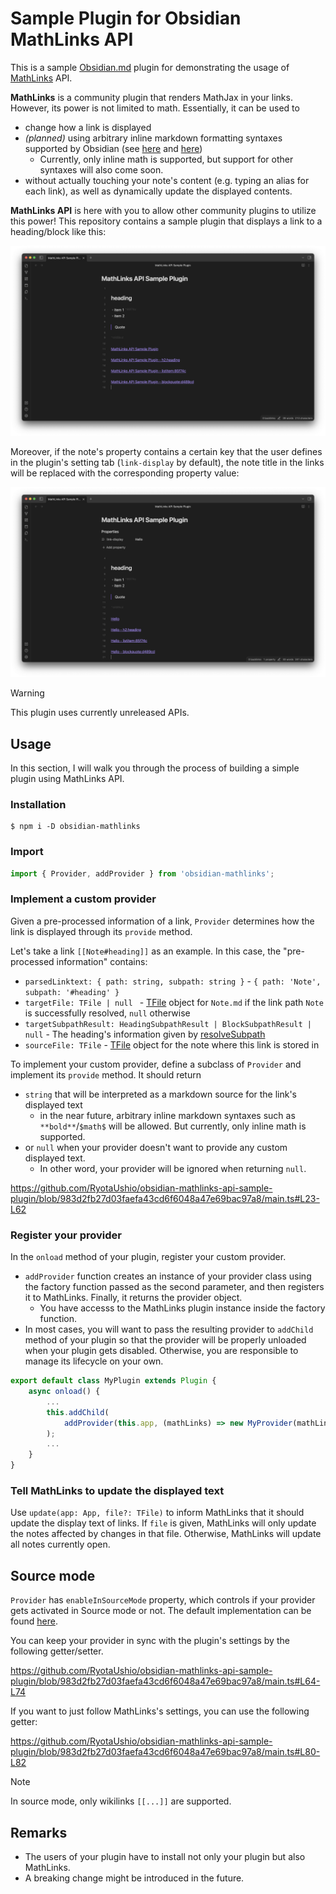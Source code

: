 # Sample Plugin for Obsidian MathLinks API 

This is a sample [Obsidian.md](https://obsidian.md) plugin for demonstrating the usage of [MathLinks](https://github.com/zhaoshenzhai/obsidian-mathlinks) API.

**MathLinks** is a community plugin that renders MathJax in your links.
However, its power is not limited to math. Essentially, it can be used to
- change how a link is displayed
- _(planned)_ using arbitrary inline markdown formatting syntaxes supported by Obsidian (see [here](https://help.obsidian.md/Editing+and+formatting/Basic+formatting+syntax) and [here](https://help.obsidian.md/Editing+and+formatting/Advanced+formatting+syntax#Math))
	- Currently, only inline math is supported, but support for other syntaxes will also come soon.
- without actually touching your note's content (e.g. typing an alias for each link), as well as dynamically update the displayed contents.

**MathLinks API** is here with you to allow other community plugins to utilize this power! 
This repository contains a sample plugin that displays a link to a heading/block like this:

![without property](fig/without-property.png)

Moreover, if the note's property contains a certain key that the user defines in the plugin's setting tab (`link-display` by default), the note title in the links will be replaced with the corresponding property value:

![with property](fig/with-property.png)

> [!WARNING]
> This plugin uses currently unreleased APIs.


## Usage

In this section, I will walk you through the process of building a simple plugin using MathLinks API. 

### Installation

```
$ npm i -D obsidian-mathlinks
```

### Import

```ts
import { Provider, addProvider } from 'obsidian-mathlinks';
```

### Implement a custom provider

Given a pre-processed information of a link, `Provider` determines how the link is displayed through its `provide` method.

Let's take a link `[[Note#heading]]` as an example.
In this case, the "pre-processed information" contains:

- `parsedLinktext: { path: string, subpath: string }` - `{ path: 'Note', subpath: '#heading' }`
- `targetFile: TFile | null ` - [TFile](https://docs.obsidian.md/Reference/TypeScript+API/TFile/TFile)  object for `Note.md` if the link path `Note` is successfully resolved, `null` otherwise
- `targetSubpathResult: HeadingSubpathResult | BlockSubpathResult | null`  - The heading's information given by [resolveSubpath](https://docs.obsidian.md/Reference/TypeScript+API/resolveSubpath)
- `sourceFile: TFile` - [TFile](https://docs.obsidian.md/Reference/TypeScript+API/TFile/TFile)  object for the note where this link is stored in

To implement your custom provider, define a subclass of `Provider` and implement its `provide` method. It should return
- `string` that will be interpreted as a markdown source for the link's displayed text
	- in the near future, arbitrary inline markdown syntaxes such as `**bold**`/`$math$` will be allowed. But currently, only inline math is supported.
- or `null` when your provider doesn't want to provide any custom displayed text. 
	- In other word, your provider will be ignored when returning `null`.

https://github.com/RyotaUshio/obsidian-mathlinks-api-sample-plugin/blob/983d2fb27d03faefa43cd6f6048a47e69bac97a8/main.ts#L23-L62

### Register your provider

In the `onload` method of your plugin, register your custom provider.

- `addProvider` function creates an instance of your provider class using the factory function passed as the second parameter, and then registers it to MathLinks. Finally, it returns the provider object.
	- You have accesss to the MathLinks plugin instance inside the factory function.
- In most cases, you will want to pass the resulting provider to `addChild` method of your plugin so that the provider will be properly unloaded when your plugin gets disabled. Otherwise, you are responsible to manage its lifecycle on your own.

```ts
export default class MyPlugin extends Plugin {
	async onload() {
        ...
		this.addChild(
			addProvider(this.app, (mathLinks) => new MyProvider(mathLinks, this))
		);		
        ...
	}
}
```

### Tell MathLinks to update the displayed text

Use `update(app: App, file?: TFile)` to inform MathLinks that it should update the display text of links.
If `file` is given, MathLinks will only update the notes affected by changes in that file.
Otherwise, MathLinks will update all notes currently open.

## Source mode

`Provider` has `enableInSourceMode` property, which controls if your provider gets activated in Source mode or not. 
The default implementation can be found [here](https://github.com/zhaoshenzhai/obsidian-mathlinks/blob/cb9ef4378050514d20ed94ceb88a1c21ddef7b77/src/api/provider.ts#L17-L24).

You can keep your provider in sync with the plugin's settings by the following getter/setter.

https://github.com/RyotaUshio/obsidian-mathlinks-api-sample-plugin/blob/983d2fb27d03faefa43cd6f6048a47e69bac97a8/main.ts#L64-L74

If you want to just follow MathLinks's settings, you can use the following getter:

https://github.com/RyotaUshio/obsidian-mathlinks-api-sample-plugin/blob/983d2fb27d03faefa43cd6f6048a47e69bac97a8/main.ts#L80-L82

> [!NOTE]
> In source mode, only wikilinks `[[...]]` are supported.

## Remarks

- The users of your plugin have to install not only your plugin but also MathLinks.
- A breaking change might be introduced in the future.
